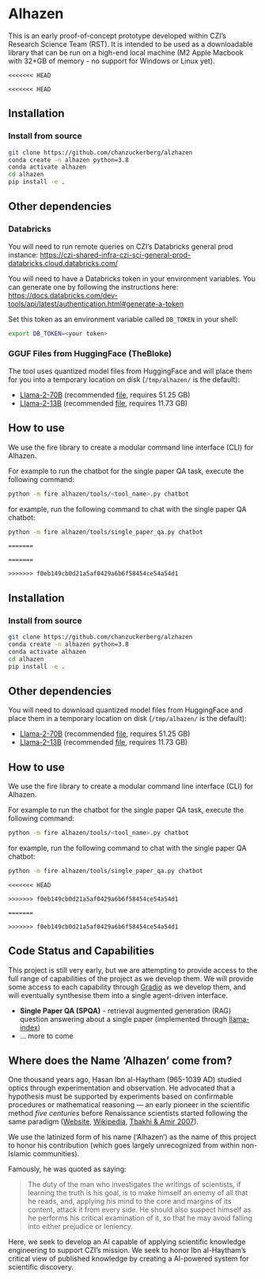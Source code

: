 # Alhazen

<!-- WARNING: THIS FILE WAS AUTOGENERATED! DO NOT EDIT! -->

This is an early proof-of-concept prototype developed within CZI’s
Research Science Team (RST). It is intended to be used as a downloadable
library that can be run on a high-end local machine (M2 Apple Macbook
with 32+GB of memory - no support for Windows or Linux yet).

`<<<<<<< HEAD`

`<<<<<<< HEAD`

## Installation

### Install from source

``` bash
git clone https://github.com/chanzuckerberg/alzhazen
conda create -n alhazen python=3.8
conda activate alhazen
cd alhazen
pip install -e .
```

## Other dependencies

### Databricks

You will need to run remote queries on CZI’s Databricks general prod
instance:
<https://czi-shared-infra-czi-sci-general-prod-databricks.cloud.databricks.com/>

You will need to have a Databricks token in your environment variables.
You can generate one by following the instructions here:
<https://docs.databricks.com/dev-tools/api/latest/authentication.html#generate-a-token>

Set this token as an environment variable called `DB_TOKEN` in your
shell:

``` bash
export DB_TOKEN=<your token>
```

### GGUF Files from HuggingFace (TheBloke)

The tool uses quantized model files from HuggingFace and will place them
for you into a temporary location on disk (`/tmp/alhazen/` is the
default):

- [Llama-2-70B](https://huggingface.co/TheBloke/Llama-2-70B-chat-GGUF)
  (recommended
  [file](https://huggingface.co/TheBloke/Llama-2-70B-chat-GGUF/blob/main/llama-2-70b-chat.Q5_K_M.gguf),
  requires 51.25 GB)
- [Llama-2-13B](https://huggingface.co/TheBloke/Llama-2-13B-chat-GGUF)
  (recommended
  [file](https://huggingface.co/TheBloke/Llama-2-13B-chat-GGUF/blob/main/llama-2-13b-chat.Q5_K_M.gguf),
  requires 11.73 GB)

## How to use

We use the fire library to create a modular command line interface (CLI)
for Alhazen.

For example to run the chatbot for the single paper QA task, execute the
following command:

``` bash
python -m fire alhazen/tools/<tool_name>.py chatbot
```

for example, run the following command to chat with the single paper QA
chatbot:

``` bash
python -m fire alhazen/tools/single_paper_qa.py chatbot
```

`=======`

`=======`

`>>>>>>> f0eb149cb0d21a5af0429a6b6f58454ce54a54d1`

## Installation

### Install from source

``` bash
git clone https://github.com/chanzuckerberg/alzhazen
conda create -n alhazen python=3.8
conda activate alhazen
cd alhazen
pip install -e .
```

## Other dependencies

You will need to download quantized model files from HuggingFace and
place them in a temporary location on disk (`/tmp/alhazen/` is the
default):

- [Llama-2-70B](https://huggingface.co/TheBloke/Llama-2-70B-chat-GGUF)
  (recommended
  [file](https://huggingface.co/TheBloke/Llama-2-70B-chat-GGUF/blob/main/llama-2-70b-chat.Q5_K_M.gguf),
  requires 51.25 GB)
- [Llama-2-13B](https://huggingface.co/TheBloke/Llama-2-13B-chat-GGUF)
  (recommended
  [file](https://huggingface.co/TheBloke/Llama-2-13B-chat-GGUF/blob/main/llama-2-13b-chat.Q5_K_M.gguf),
  requires 11.73 GB)

## How to use

We use the fire library to create a modular command line interface (CLI)
for Alhazen.

For example to run the chatbot for the single paper QA task, execute the
following command:

``` bash
python -m fire alhazen/tools/<tool_name>.py chatbot
```

for example, run the following command to chat with the single paper QA
chatbot:

``` bash
python -m fire alhazen/tools/single_paper_qa.py chatbot
```

`<<<<<<< HEAD`

`>>>>>>> f0eb149cb0d21a5af0429a6b6f58454ce54a54d1`

`=======`

`>>>>>>> f0eb149cb0d21a5af0429a6b6f58454ce54a54d1`

## Code Status and Capabilities

This project is still very early, but we are attempting to provide
access to the full range of capabilities of the project as we develop
them. We will provide some access to each capability through
[Gradio](https://gradio.app/) as we develop them, and will eventually
synthesise them into a single agent-driven interface.

- **Single Paper QA (SPQA)** - retrieval augmented generation (RAG)
  question answering about a single paper (implemented through
  [llama-index](https://www.llamaindex.ai/))
- … more to come

## Where does the Name ‘Alhazen’ come from?

One thousand years ago, Ḥasan Ibn al-Haytham (965-1039 AD) studied
optics through experimentation and observation. He advocated that a
hypothesis must be supported by experiments based on confirmable
procedures or mathematical reasoning — an early pioneer in the
scientific method *five centuries* before Renaissance scientists started
following the same paradigm ([Website](https://www.ibnalhaytham.com/),
[Wikipedia](https://en.wikipedia.org/wiki/Ibn_al-Haytham), [Tbakhi &
Amir 2007](https://www.ncbi.nlm.nih.gov/pmc/articles/PMC6074172/)).

We use the latinized form of his name (‘Alhazen’) as the name of this
project to honor his contribution (which goes largely unrecognized from
within non-Islamic communities).

Famously, he was quoted as saying:

> The duty of the man who investigates the writings of scientists, if
> learning the truth is his goal, is to make himself an enemy of all
> that he reads, and, applying his mind to the core and margins of its
> content, attack it from every side. He should also suspect himself as
> he performs his critical examination of it, so that he may avoid
> falling into either prejudice or leniency.

Here, we seek to develop an AI capable of applying scientific knowledge
engineering to support CZI’s mission. We seek to honor Ibn al-Haytham’s
critical view of published knowledge by creating a AI-powered system for
scientific discovery.
